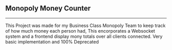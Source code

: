 ## Monopoly Money Counter
---
This Project was made for my Business Class Monopoly Team to keep track of how much money each person had, This encorporates a Websocket system and a frontend display mony totals over all clients connected. Very basic implementation and 100% Deprecated
